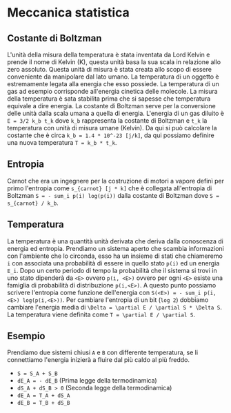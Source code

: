 # Meccanica statistica

## Costante di Boltzman
L'unità della misura della temperatura è stata inventata da Lord Kelvin e prende il nome di Kelvin (K), questa unità basa la sua scala in relazione allo zero assoluto. Questa unità di misura è stata creata allo scopo di essere conveniente da manipolare dal lato umano. La temperatura di un oggetto è estremamente legata alla energia che esso possiede. La temperatura di un gas ad esempio corrisponde all'energia cinetica delle molecole. La misura della temperatura è sata stabilita prima che si sapesse che temperatura equivale a dire energia. La costante di Boltzman serve per la conversione delle unità dalla scala umana a quella di energia. L'energia di un gas diluito è `E = 3/2 k_b t_k` dove `k_b` rappresenta la costante di Boltzman e `t_k` la temperatura con unità di misura umane (Kelvin). Da qui si può calcolare la costante che è circa `k_b = 1.4 * 10^-23 [j/k]`, da qui possiamo definire una nuova temperatura `T = k_b * t_k`.

## Entropia
Carnot che era un ingegnere per la costruzione di motori a vapore definì per primo l'entropia  come `s_{carnot} [j * k]` che è collegata all'entropia di Boltzman `S = - sum_i p(i) log(p(i))` dalla costante di Boltzman dove `S = s_{carnot} / k_b`.


## Temperatura
La temperatura è una quantità unità derivata che deriva dalla conoscenza di energia ed entropia.
Prendiamo un sistema aperto che scambia informazioni con l'ambiente che lo circonda, esso ha un insieme di stati che chiameremo `i` con associata una probabilità di essere in quello stato `p(i)` ed un energia `E_i`. Dopo un certo periodo di tempo la probabilità che il sistema si trovi in uno stato dipenderà da `<E>` ovvero `p(i, <E>)` ovvero per ogni `<E>` esiste una famiglia di probabilità di distribuzione `p(i,<E>)`. A questo punto possiamo scrivere l'entropia come funzione dell'energia con `S(<E>) = - sum_i p(i,<E>) log(p(i,<E>))`. Per cambiare l'entropia di un bit (`log 2`) dobbiamo cambiare l'energia media di `\Delta = \partial E / \partial S * \Delta S`. La temperatura viene definita come `T = \partial E / \partial S`.

## Esempio
Prendiamo due sistemi chiusi `A` e `B` con differente temperatura, se li connettiamo l'energia inizierà a fluire dal più caldo al più freddo.
- `S = S_A + S_B`
- `dE_A = - dE_B` (Prima legge della termodinamica)
- `dS_A + dS_B > 0` (Seconda legge della termodinamica)
- `dE_A = T_A + dS_A`
- `dE_B = T_B + dS_B`
